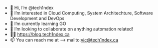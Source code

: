 - 👋 Hi, I’m @tech1ndex
- 👀 I’m interested in Cloud Computing, System Architechture, Software Development and DevOps
- 🌱 I’m currently learning GO
- 💞️ I’m looking to collaborate on anything automation related!
- 👨‍💻 https://blog.tech1ndex.ca
- 📫 You can reach me at --> mailto:vic@tech1ndex.ca


<!---
tech1ndex/tech1ndex is a ✨ special ✨ repository because its `README.md` (this file) appears on your GitHub profile.
You can click the Preview link to take a look at your changes.
--->
